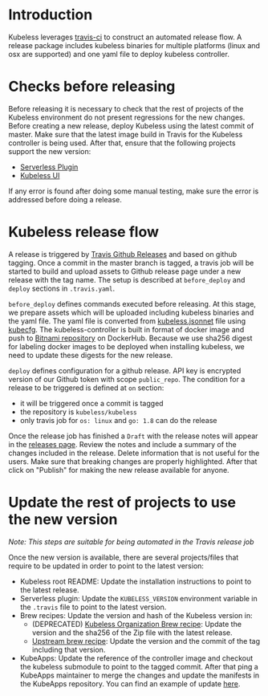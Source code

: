 # Introduction

Kubeless leverages [travis-ci](https://travis-ci.org/) to construct an automated release flow. A release package includes kubeless binaries for multiple platforms (linux and osx are supported) and one yaml file to deploy kubeless controller.

# Checks before releasing

Before releasing it is necessary to check that the rest of projects of the Kubeless environment do not present regressions for the new changes. Before creating a new release, deploy Kubeless using the latest commit of master. Make sure that the latest image build in Travis for the Kubeless controller is being used. After that, ensure that the following projects support the new version:

 - [Serverless Plugin](https://github.com/serverless/serverless-kubeless)
 - [Kubeless UI](https://github.com/kubeless/kubeless-ui)

If any error is found after doing some manual testing, make sure the error is addressed before doing a release.

# Kubeless release flow

A release is triggered by [Travis Github Releases](https://docs.travis-ci.com/user/deployment/releases/) and based on github tagging. Once a commit in the master branch is tagged, a travis job will be started to build and upload assets to Github release page under a new release with the tag name. The setup is described at `before_deploy` and `deploy` sections in `.travis.yaml`.

`before_deploy` defines commands executed before releasing. At this stage, we prepare assets which will be uploaded including kubeless binaries and the yaml file. The yaml file is converted from [kubeless.jsonnet](https://github.com/kubeless/kubeless/blob/master/kubeless.jsonnet) file using [kubecfg](https://github.com/ksonnet/kubecfg). The kubeless-controller is built in format of docker image and push to [Bitnami repository](https://hub.docker.com/r/bitnami/kubeless-controller/) on DockerHub. Because we use sha256 digest for labeling docker images to be deployed when installing kubeless, we need to update these digests for the new release.

`deploy` defines configuration for a github release. API key is encrypted version of our Github token with scope `public_repo`. The condition for a release to be triggered is defined at `on` section:
- it will be triggered once a commit is tagged
- the repository is `kubeless/kubeless`
- only travis job for `os: linux` and `go: 1.8` can do the release

Once the release job has finished a `Draft` with the release notes will appear in the [releases page](https://github.com/kubeless/kubeless/releases). Review the notes and include a summary of the changes included in the release. Delete information that is not useful for the users. Make sure that breaking changes are properly highlighted. After that click on "Publish" for making the new release available for anyone.

# Update the rest of projects to use the new version

_Note: This steps are suitable for being automated in the Travis release job_

Once the new version is available, there are several projects/files that require to be updated in order to point to the latest version:
 
 - Kubeless root README: Update the installation instructions to point to the latest release.
 - Serverless plugin: Update the `KUBELESS_VERSION` environment variable in the `.travis` file to point to the latest version.
 - Brew recipes: Update the version and hash of the Kubeless version in:
   - (DEPRECATED) [Kubeless Organization Brew recipe](https://github.com/kubeless/homebrew-tap/blob/master/Formula/kubeless.rb): Update the version and the sha256 of the Zip file with the latest release.
   - [Upstream brew recipe](https://github.com/Homebrew/homebrew-core/blob/master/Formula/kubeless.rb): Update the version and the commit of the tag including that version.
 - KubeApps: Update the reference of the controller image and checkout the kubeless submodule to point to the tagged commit. After that ping a KubeApps maintainer to merge the changes and update the manifests in the KubeApps repository. You can find an example of update [here](https://github.com/kubeapps/manifest/pull/34).
 